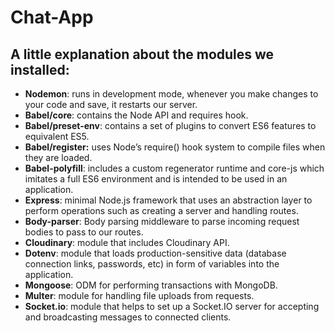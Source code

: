 # Chat-App


## A little explanation about the modules we installed:
- **Nodemon**: runs in development mode, whenever you make changes to your code and save, it restarts our server.
- **Babel/core**: contains the Node API and requires hook.
- **Babel/preset-env**: contains a set of plugins to convert ES6 features to equivalent ES5.
- **Babel/register:** uses Node’s require() hook system to compile files when they are loaded.
- **Babel-polyfill**: includes a custom regenerator runtime and core-js which imitates a full ES6 environment and is intended to be used in an application.
- **Express**: minimal Node.js framework that uses an abstraction layer to perform operations such as creating a server and handling routes.
- **Body-parser**: Body parsing middleware to parse incoming request bodies to pass to our routes.
- **Cloudinary**: module that includes Cloudinary API.
- **Dotenv**: module that loads production-sensitive data (database connection links, passwords, etc) in form of variables into the application.
- **Mongoose**: ODM for performing transactions with MongoDB.
- **Multer**: module for handling file uploads from requests.
- **Socket.io**: module that helps to set up a Socket.IO server for accepting and broadcasting messages to connected clients.